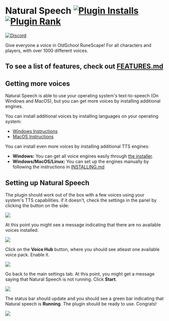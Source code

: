 # Natural Speech [![Plugin Installs](http://img.shields.io/endpoint?url=https://i.pluginhub.info/shields/installs/plugin/naturalspeech)](https://runelite.net/plugin-hub/show/naturalspeech) [![Plugin Rank](http://img.shields.io/endpoint?url=https://i.pluginhub.info/shields/rank/plugin/naturalspeech)](https://runelite.net/plugin-hub)

[![Discord](https://discord.com/api/guilds/1214848661029392405/widget.png?style=banner2)](https://discord.gg/Zg5hMYMZ6E)

Give everyone a voice in OldSchool RuneScape! For all characters and players, with over 1000 different voices.

## To see a list of features, check out [FEATURES.md](FEATURES.md)

## Getting more voices

Natural Speech is able to use your operating system's text-to-speech (On Windows and MacOS), but you can get more voices by installing additional engines.

You can install additional voices by installing languages on your operating system:
- [Windows Instructions](https://support.microsoft.com/en-gb/topic/download-languages-and-voices-for-immersive-reader-read-mode-and-read-aloud-4c83a8d8-7486-42f7-8e46-2b0fdf753130)<br/>
- [MacOS Instructions](https://support.apple.com/en-ae/guide/mac-help/mchlp2290/mac)

You can install even more voices by installing additional TTS engines:
- **Windows:** You can get all voice engines easily through [the installer](https://github.com/TheLouisHong/natural-speech-installer/releases/tag/Installer).<br/>
- **Windows/MacOS/Linux:** You can set up the engines manually by following the instructions in [INSTALLING.md](INSTALLING.md)

## Setting up Natural Speech
The plugin should work out of the box with a few voices using your system's TTS capabilities.
if it doesn't, check the settings in the panel by clicking the button on the side:

![](https://mechanic.ink/img/osrs/natural-speech/readme/01-setting-up.png)

At this point you might see a message indicating that there are no available voices installed.

![](https://mechanic.ink/img/osrs/natural-speech/readme/02-no-voices-available.png)

Click on the **Voice Hub** button, where you should see atleast one available voice pack. Enable it.

![](https://mechanic.ink/img/osrs/natural-speech/readme/03-enable-mssapi5.png)

Go back to the main settings tab. At this point, you might get a message saying that Natural Speech is not running. Click **Start**.

![](https://mechanic.ink/img/osrs/natural-speech/readme/04-start.png)

The status bar should update and you should see a green bar indicating that Natural speech is **Running**. The plugin should be ready to use. Congrats!

![](https://mechanic.ink/img/osrs/natural-speech/readme/05-ready.png)
